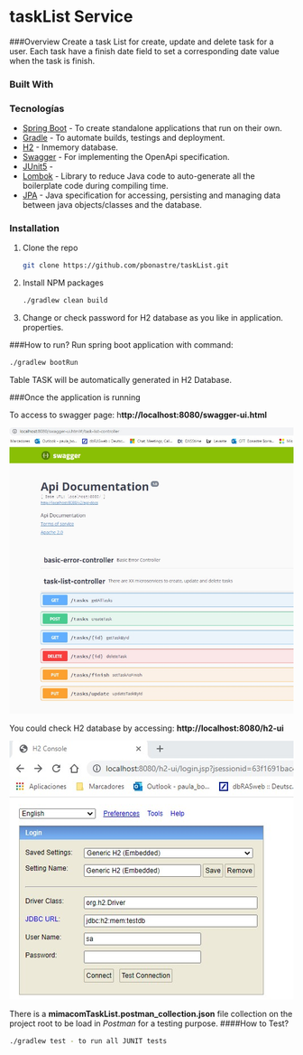 # taskList Service
###Overview
Create a task List for create, update and delete task for a user. Each task have a finish date field to set a corresponding date value when the task is finish.

### Built With

### Tecnologías

- [Spring Boot](https://spring.io/projects/spring-boot) - To create standalone applications that run on their own.
- [Gradle](https://gradle.org/)   - To automate builds, testings and deployment.
- [H2](http://www.h2database.com/html/features.html) - Inmemory database.
- [Swagger](https://swagger.io/solutions/api-documentation/) - For implementing the OpenApi specification.
- [JUnit5](https://junit.org/junit5/) -
- [Lombok](https://projectlombok.org/) - Library to reduce Java code to auto-generate all the boilerplate code during compiling time.
- [JPA](https://spring.io/projects/spring-data-jpa) - Java specification for accessing, persisting and managing data between java objects/classes and the database.

### Installation

1. Clone the repo
   ```sh
   git clone https://github.com/pbonastre/taskList.git
   ```
2. Install NPM packages
   ```sh
   ./gradlew clean build
   ```
3. Change or check password for H2 database as you like in application. properties.


###How to run?
Run spring boot application with command: 
```bash
./gradlew bootRun
```

Table TASK will be automatically generated in H2 Database.

###Once the application is running

To access to swagger page: h**ttp://localhost:8080/swagger-ui.html**

![ScreenShot](https://github.com/pbonastre/taskList/blob/develop/src/main/resources/jpg/ApiUrl.jpg)

You could check H2 database by accessing: **http://localhost:8080/h2-ui**

![ScreenShot](https://github.com/pbonastre/taskList/blob/develop/src/main/resources/jpg/H2console.jpg)

There is a **mimacomTaskList.postman_collection.json** file collection on the project root to be load in _Postman_ for a testing purpose. 
####How to Test?
```bash
./gradlew test - to run all JUNIT tests
```
